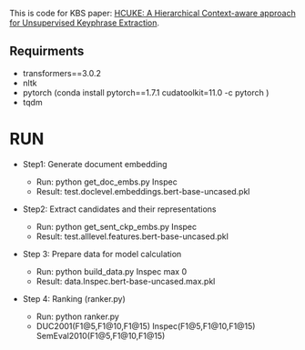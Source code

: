 This is code for KBS paper: [HCUKE: A Hierarchical Context-aware approach for Unsupervised Keyphrase Extraction](https://www.sciencedirect.com/science/article/abs/pii/S0950705124011456).

## Requirments
- transformers==3.0.2
- nltk
- pytorch (conda install pytorch==1.7.1 cudatoolkit=11.0 -c pytorch )
- tqdm

# RUN
- Step1: Generate document embedding
  - Run: python get_doc_embs.py Inspec
  - Result: test.doclevel.embeddings.bert-base-uncased.pkl

- Step2: Extract candidates and their representations
  - Run: python get_sent_ckp_embs.py Inspec
  - Result: test.alllevel.features.bert-base-uncased.pkl

- Step 3: Prepare data for model calculation
  - Run: python build_data.py Inspec max 0
  - Result: data.Inspec.bert-base-uncased.max.pkl
  
- Step 4: Ranking (ranker.py) 
  - Run: python ranker.py
  - DUC2001(F1@5,F1@10,F1@15) Inspec(F1@5,F1@10,F1@15) SemEval2010(F1@5,F1@10,F1@15) 
